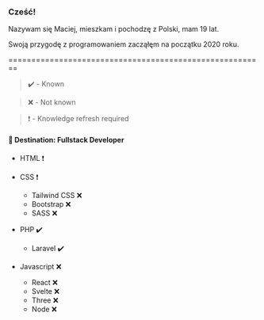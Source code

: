 ### Cześć!

Nazywam się Maciej, mieszkam i pochodzę z Polski, mam 19 lat.

Swoją przygodę z programowaniem zacząłęm na początku 2020 roku.

========================================================

>:heavy_check_mark: - Known 

>:x: - Not known  
 
> :exclamation: - Knowledge refresh required

#### :dart: Destination: Fullstack Developer

- HTML :exclamation:
- CSS :exclamation:
    - Tailwind CSS :x:
    - Bootstrap :x:
    - SASS :x:

- PHP :heavy_check_mark:
    - Laravel :heavy_check_mark:

- Javascript :x:
    - React :x:
    - Svelte :x:
    - Three :x:
    - Node :x:


